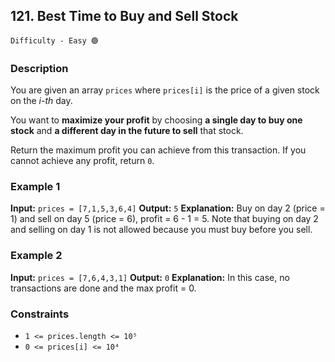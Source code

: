 ## 121. Best Time to Buy and Sell Stock

`Difficulty - Easy 🟢`

### Description

You are given an array `prices` where `prices[i]` is the price of a given stock on the *i-th* day.

You want to **maximize your profit** by choosing **a single day to buy one stock** and **a different day in the future to sell** that stock.

Return the maximum profit you can achieve from this transaction.
If you cannot achieve any profit, return `0`.

### Example 1

**Input:**
`prices = [7,1,5,3,6,4]`
**Output:**
`5`
**Explanation:**
Buy on day 2 (price = 1) and sell on day 5 (price = 6), profit = 6 - 1 = 5.
Note that buying on day 2 and selling on day 1 is not allowed because you must buy before you sell.

### Example 2

**Input:**
`prices = [7,6,4,3,1]`
**Output:**
`0`
**Explanation:**
In this case, no transactions are done and the max profit = 0.

### Constraints

* `1 <= prices.length <= 10⁵`
* `0 <= prices[i] <= 10⁴`

